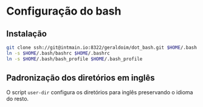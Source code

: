 # Configuração do bash

## Instalação

```bash
git clone ssh://git@intmain.io:8322/geraldoim/dot_bash.git $HOME/.bash
ln -s $HOME/.bash/bashrc $HOME/.bashrc
ln -s $HOME/.bash/bash_profile $HOME/.bash_profile
```

## Padronização dos diretórios em inglês

O script `user-dir` configura os diretórios para inglês preservando o idioma do resto.
